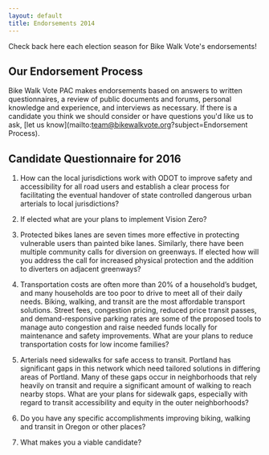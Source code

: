 ```yaml
---
layout: default
title: Endorsements 2014
---
```

Check back here each election season for Bike Walk Vote's endorsements!

## Our Endorsement Process

Bike Walk Vote PAC makes endorsements based on answers to written
questionnaires, a review of public documents and forums, personal knowledge
and experience, and interviews as necessary.  If there is a candidate you think
we should consider or have questions you'd like us to ask,
[let us know](mailto:team@bikewalkvote.org?subject=Endorsement Process).


## Candidate Questionnaire for 2016

1. How can the local jurisdictions work with ODOT to improve safety and accessibility for all road users and establish a clear process for facilitating the eventual handover of state controlled dangerous urban arterials to local jurisdictions?

2. If elected what are your plans to implement Vision Zero?

3. Protected bikes lanes are seven times more effective in protecting vulnerable users than painted bike lanes. Similarly, there have been multiple community calls for diversion on greenways. If elected how will you address the call for increased physical protection and the addition to diverters on adjacent greenways?

4. Transportation costs are often more than 20% of a household’s budget, and many households are too poor to drive to meet all of their daily needs. Biking, walking, and transit are the most affordable transport solutions. Street fees, congestion pricing, reduced price transit passes, and demand-responsive parking rates are some of the proposed tools to manage auto congestion and raise needed funds locally for maintenance and safety improvements. What are your plans to reduce transportation costs for low income families? 

5. Arterials need sidewalks for safe access to transit. Portland has significant gaps in this network which need tailored solutions in differing areas of Portland. Many of these gaps occur in neighborhoods that rely heavily on transit and require a significant amount of walking to reach nearby stops. What are your plans for sidewalk gaps, especially with regard to transit accessibility and equity in the outer neighborhoods?

6. Do you have any specific accomplishments improving biking, walking and transit in Oregon or other places?

7. What makes you a viable candidate?


